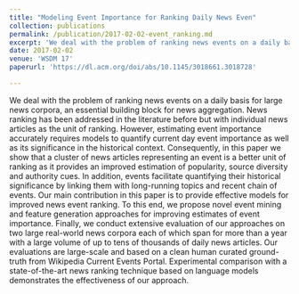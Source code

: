 ```yaml
---
title: "Modeling Event Importance for Ranking Daily News Even"
collection: publications
permalink: /publication/2017-02-02-event_ranking.md
excerpt: 'We deal with the problem of ranking news events on a daily basis for large news corpora, an essential building block for news aggregation. News ranking has been addressed in the literature before but with individual news articles as the unit of ranking. However, estimating event importance accurately requires models to quantify current day event importance as well as its significance in the historical context. Consequently, in this paper we show that a cluster of news articles representing an event is a better unit of ranking as it provides an improved estimation of popularity, source diversity and authority cues. In addition, events facilitate quantifying their historical significance by linking them with long-running topics and recent chain of events. Our main contribution in this paper is to provide effective models for improved news event ranking.'
date: 2017-02-02
venue: 'WSDM 17'
paperurl: 'https://dl.acm.org/doi/abs/10.1145/3018661.3018728'

---
```


We deal with the problem of ranking news events on a daily basis for large news corpora, an essential building block for news aggregation. News ranking has been addressed in the literature before but with individual news articles as the unit of ranking. However, estimating event importance accurately requires models to quantify current day event importance as well as its significance in the historical context. Consequently, in this paper we show that a cluster of news articles representing an event is a better unit of ranking as it provides an improved estimation of popularity, source diversity and authority cues. In addition, events facilitate quantifying their historical significance by linking them with long-running topics and recent chain of events. Our main contribution in this paper is to provide effective models for improved news event ranking. To this end, we propose novel event mining and feature generation approaches for improving estimates of event importance. Finally, we conduct extensive evaluation of our approaches on two large real-world news corpora each of which span for more than a year with a large volume of up to tens of thousands of daily news articles. Our evaluations are large-scale and based on a clean human curated ground-truth from Wikipedia Current Events Portal. Experimental comparison with a state-of-the-art news ranking technique based on language models demonstrates the effectiveness of our approach.
